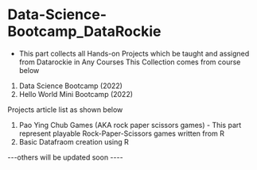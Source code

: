 # Data-Science-Bootcamp_DataRockie

- This part collects all Hands-on Projects which be taught and assigned from Datarockie in Any Courses
This Collection comes from course below
1. Data Science Bootcamp (2022)
2. Hello World Mini Bootcamp (2022)

Projects article list as shown below 

1. Pao Ying Chub Games (AKA rock paper scissors games)  - This part represent playable Rock-Paper-Scissors games written from R
2. Basic Datafraom creation using R

---others will be updated soon ----
